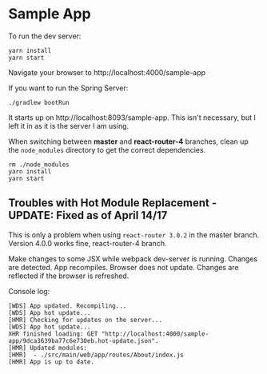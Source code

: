 # Sample App

To run the dev server:

```
yarn install
yarn start
```

Navigate your browser to http://localhost:4000/sample-app

If you want to run the Spring Server:

```
./gradlew bootRun
```

It starts up on http://localhost:8093/sample-app. This isn't necessary, but I left it in as it is the server I am using.

When switching between **master** and **react-router-4** branches, clean up the `node_modules` directory to get the 
correct dependencies.

```
rm ./node_modules
yarn install
yarn start
```

## Troubles with Hot Module Replacement - UPDATE: Fixed as of April 14/17

This is only a problem when using `react-router 3.0.2` in the master branch. Version 4.0.0 works fine, react-router-4 branch.  

Make changes to some JSX while webpack dev-server is running. Changes are detected. App recompiles. Browser does not update. Changes are reflected if the browser is refreshed.

Console log:

```
[WDS] App updated. Recompiling...
[WDS] App hot update...
[HMR] Checking for updates on the server...
[WDS] App hot update...
XHR finished loading: GET "http://localhost:4000/sample-app/9dca3639ba77c6e730eb.hot-update.json".
[HMR] Updated modules:
[HMR]  - ./src/main/web/app/routes/About/index.js
[HMR] App is up to date.
```
